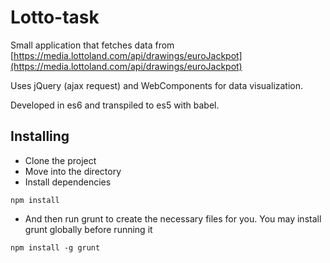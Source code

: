 # Lotto-task

Small application that fetches data from
[https://media.lottoland.com/api/drawings/euroJackpot](https://media.lottoland.com/api/drawings/euroJackpot) 

Uses jQuery (ajax request) and WebComponents for data visualization.

Developed in es6 and transpiled to es5 with babel.

## Installing
- Clone the project
- Move into the directory
- Install dependencies


```shell
npm install
```

- And then run grunt to create the necessary files for you. You may install grunt globally before running it


```shell
npm install -g grunt
```